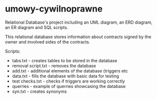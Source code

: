 # umowy-cywilnoprawne
Relational Database's project including an UML diagram, an ERD diagram, an ER diagram and SQL scripts.

This relational database stores information about contracts signed by the owner and involved sides of the contracts.

Scripts:
* tabs.txt - creates tables to be stored in the database
* removal script.txt - removes the database
* add.txt - additional elements of the database (triggers etc
* data.txt - fills the database with basic data for testing
* test checks.txt - checks if triggers are working correctly
* querries - example of querries showcasing the database
* syn.txt - creates synonyms
